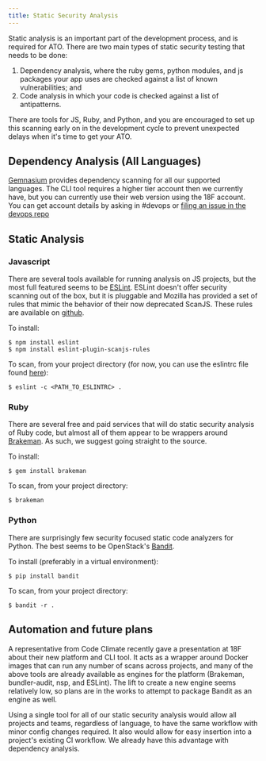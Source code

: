 ```yaml
---
title: Static Security Analysis
---
```


Static analysis is an important part of the development process, and is required for ATO. There are two main types of static security testing that needs to be done:

1. Dependency analysis, where the ruby gems, python modules, and js packages your app uses are checked against a list of known vulnerabilities; and
1. Code analysis in which your code is checked against a list of antipatterns.

There are tools for JS, Ruby, and Python, and you are encouraged to set up this scanning early on in the development cycle to prevent unexpected delays when it's time to get your ATO.

## Dependency Analysis (All Languages)

[Gemnasium](https://gemnasium.com) provides dependency scanning for all our supported languages. The CLI tool requires a higher tier account then we currently have, but you can currently use their web version using the 18F account. You can get account details by asking in #devops or [filing an issue in the devops repo](https://github.com/18F/DevOps/issues/new)

## Static Analysis

### Javascript

There are several tools available for running analysis on JS projects, but the most full featured seems to be [ESLint](http://eslint.org). ESLint doesn't offer security scanning out of the box, but it is pluggable and Mozilla has provided a set of rules that mimic the behavior of their now deprecated ScanJS. These rules are available on [github](https://github.com/mozfreddyb/eslint-plugin-scanjs-rules).

To install:

    $ npm install eslint
    $ npm install eslint-plugin-scanjs-rules

To scan, from your project directory (for now, you can use the eslintrc file found [here](https://github.com/mozfreddyb/eslint-config-scanjs/blob/master/.eslintrc)):

    $ eslint -c <PATH_TO_ESLINTRC> .

### Ruby

There are several free and paid services that will do static security analysis of Ruby code, but almost all of them appear to be wrappers around [Brakeman](https://github.com/presidentbeef/brakeman). As such, we suggest going straight to the source.

To install:

    $ gem install brakeman

To scan, from your project directory:

    $ brakeman

### Python

There are surprisingly few security focused static code analyzers for Python.  The best seems to be OpenStack's [Bandit](https://github.com/openstack/bandit).

To install (preferably in a virtual environment):

    $ pip install bandit

To scan, from your project directory:

    $ bandit -r .

## Automation and future plans

A representative from Code Climate recently gave a presentation at 18F about their new platform and CLI tool. It acts as a wrapper around Docker images that can run any number of scans across projects, and many of the above tools are already available as engines for the platform (Brakeman, bundler-audit, nsp, and ESLint). The lift to create a new engine seems relatively low, so plans are in the works to attempt to package Bandit as an engine as well.

Using a single tool for all of our static security analysis would allow all projects and teams, regardless of language, to have the same workflow with minor config changes required. It also would allow for easy insertion into a project's existing CI workflow. We already have this advantage with dependency analysis.
